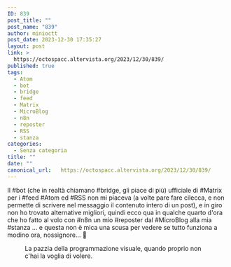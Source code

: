 ```yaml
---
ID: 839
post_title: ""
post_name: "839"
author: minioctt
post_date: 2023-12-30 17:35:27
layout: post
link: >
  https://octospacc.altervista.org/2023/12/30/839/
published: true
tags:
  - Atom
  - bot
  - bridge
  - feed
  - Matrix
  - MicroBlog
  - n8n
  - reposter
  - RSS
  - stanza
categories:
  - Senza categoria
title: ""
date: ""
canonical_url:   https://octospacc.altervista.org/2023/12/30/839/
---
```

<!-- wp:paragraph -->
<p>Il #bot (che in realtà chiamano #bridge, gli piace di più) ufficiale di #Matrix per i #feed #Atom ed #RSS non mi piaceva (a volte pare fare cilecca, e non permette di scrivere nel messaggio il contenuto intero di un post), e in giro non ho trovato alternative migliori, quindi ecco qua in qualche quarto d'ora che ho fatto al volo con #n8n un mio #reposter dal #MicroBlog alla mia #stanza ... e questa non è mica una scusa per vedere se tutto funziona a modino ora, nossignore... 🤫️</p>
<!-- /wp:paragraph -->

<!-- wp:paragraph -->
<p></p>
<!-- /wp:paragraph -->

<!-- wp:image {"id":840,"sizeSlug":"large","linkDestination":"none"} -->
<figure class="wp-block-image size-large"><img src="{{site.cdnurl}}/assets/uploads/2023/12/image-24-960x251.png" alt="" class="wp-image-840"/><figcaption class="wp-element-caption">La pazzia della programmazione visuale, quando proprio non c'hai la voglia di volere.</figcaption></figure>
<!-- /wp:image -->
